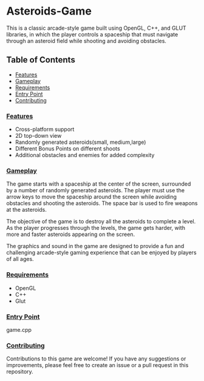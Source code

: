 # Asteroids-Game 

This is a classic arcade-style game built using OpenGL, C++, and GLUT libraries, in which the player controls a spaceship that must navigate through an asteroid field while shooting and avoiding obstacles.

## Table of Contents
* [Features](#1)
* [Gameplay](2)
* [Requirements](3)
* [Entry Point](4)
* [Contributing](5)

### [Features](#1)
* Cross-platform support
* 2D top-down view
* Randomly generated asteroids(small, medium,large)
* Different Bonus Points on different shoots
* Additional obstacles and enemies for added complexity

### [Gameplay](#2)
The game starts with a spaceship at the center of the screen, surrounded by a number of randomly generated asteroids. The player must use the arrow keys to move the spaceship around the screen while avoiding obstacles and shooting the asteroids. The space bar is used to fire weapons at the asteroids.

The objective of the game is to destroy all the asteroids to complete a level. As the player progresses through the levels, the game gets harder, with more and faster asteroids appearing on the screen.

The graphics and sound in the game are designed to provide a fun and challenging arcade-style gaming experience that can be enjoyed by players of all ages.

### [Requirements](#3)
* OpenGL
* C++
* Glut

### [Entry Point](#4)
 game.cpp

### [Contributing](#5)
Contributions to this game are welcome! If you have any suggestions or improvements, please feel free to create an issue or a pull request in this repository.
